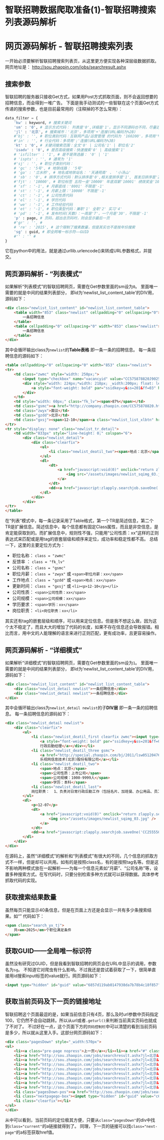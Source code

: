 # 智联招聘数据爬取准备(1)-智联招聘搜索列表源码解析
# 网页源码解析 - 智联招聘搜索列表

一开始必须要解析智联招聘搜索列表页，从这里更方便实现各种深层级数据抓取。
网页地址是：
http://sou.zhaopin.com/jobs/searchresult.ashx
## 搜索参数

智联招聘的服务器只接收Get方式，如果用Post方式抓取页面，则不会返回想要的招聘信息，而会得到一堆广告。
下面是我手动测试的一些智联在这个页面Get方式传递的搜索参数，也是目前最常用的（注释掉的不怎么常用）：

``` Python
data_filter = {
    'kw' : keyword, # 搜索关键词
    'sm' : '0', # 显示方式代码： 列表是'0',详细是'1'。显示不同源码也不同，尽量选列表模式，源码更好解析。
    'jl' : '北京', # 搜索城市：'北京'，多项用'+'连接(URL编码为%2B)
    #'bj' : '', # 职位类别代码：互联网产品/运营管理 的代码为 '160200'，多项用'%3B'连接(URL编码的%)
    #'in' : '', # 行业代码：多项用';'连接(URL编码为%3B)
    'kt' : '0', # 关键词搜索范围：全文'0' | 公司名'1' | 职位名'2'
    'isadv' : '0', # 是否高级搜索：快速搜索'0' | 高级搜索'1'
    # 'isfilter' : '1', # 是不是筛选器： '0' | '1'
    # 'ispts' : '', # 通常为 '1'
    #'sj' : '', # 职位子类别代码：
    # 'gc' : '5号', # 地铁线路： '5号'
    # 'ga' : '立水桥', # 地名或地铁站名： '天通苑南' 、 '小汤山'
    # 'sb' : '0', # 排序方式代码：默认排序是'0',相关度排序是'1', 首发日排序是'2'
    #'fjt' : '10000', # 职位标签 五险一金'10000' 年底双薪'10001' 绩效奖金'10002' 等等
    # 'sf' : '-1', # 月薪底线：'8001' 不限是'-1'
    # 'st' : '-1', # 月薪上限：'10000' 不限是'-1'
    # 'ct' : '-1', # 公司性质代码
    # 'el' : '-1', # 学历代码
    # 'we' : '-1', # 工作经验代码
    # 'et' : '-1', # 职位类型代码：兼职'1' 全职'2' 实习'4'
    # 'pd' : '-1', # 发布时间(天数)：一周是'7'，一个月是'30'，不限是'-1'
    'p' : page, # 页码，超出总页码时，则会显示最后一页
    #'gr' : '', # 
    # 're' : '2015', # 这个限制了搜素数量，但是其实也不是按年份搜索
    'sg' : guid, # 即全网唯一标示符——GUID
    #'' : '' #
}
```

它在python中的用法，就是通过urllib.urlencode()来转成URL参数格式，并提交。
## 网页源码解析 - “列表模式”

如果解析“列表模式”的智联招聘网页，需要在Get参数里面的sm设为`0`。
里面唯一需要的就是中间的结果列表部分，
即id为'newlist_list_content_table'的DIV用，源码如下：

``` html
<div class="newlist_list_content" id="newlist_list_content_table">
    <table width="853" class="newlist" cellpadding="0" cellspacing="0">
        一条招聘信息
    </table>
    <table cellpadding="0" cellspacing="0" width="853" class="newlist">
        一条招聘信息
    </table>
</div>
```

其中会循环输出class为`newlist`的**Table表格**
即一条一条的招聘信息。
每一条招聘信息的源码如下：

``` html
<table cellpadding="0" cellspacing="0" width="853" class="newlist">
<tr>
    <td class="zwmc" style="width: 250px;">
        <input type="checkbox" name="vacancyid" value="CC575878820J90250640000_530_1_03_201__1_" onclick="zlapply.uncheckAll('allvacancyid')" />
        <div style="width: 224px;*width: 218px; _width:200px; float: left">
            <a style="font-weight: bold" par="ssidkey=y&ss=201&ff=03" href="http://jobs.zhaopin.com/575878820250640.htm" target="_blank">会计（<b>数据</b>）</a>
        </div>
    </td>
    <td style="width: 60px;" class="fk_lv"><span>87%</span></td>
    <td class="gsmc"><a href="http://company.zhaopin.com/CC575878820.htm" target="_blank">中海软银投资管理有限公司</a></td>
    <td class="zwyx">面议</td>
    <td class="gzdd">北京</td>
    <td class="gxsj"><span>12-10</span><a class="newlist_list_xlbtn" href="javascript:;"></a></td>
</tr>
<tr style="display: none" class="newlist_tr_detail">
    <td width="833px" style="line-height: 0;" colspan="6">
        <div class="newlist_detail">
            <div class="clearfix">
                <ul>
                    <li class="newlist_deatil_two"><span>地点：北京</span><span>公司性质：民营</span><span>公司规模：100-499人</span><span>经验：5-10年</span><span>学历：大专</span><li class="newlist_deatil_last"> 岗位职责：  1. 熟练使用excel<b>数据</b>统计功能； 2.核对第三方支付平台及技术后台<b>数据</b>并找出差异； 3. 完成与<b>数据</b>部工作衔接，做好<b>数据</b>台账的统计工作； 4．根据资产端和资金端<b>数据</b>完成日汇总报表； 5. 领导交办的其他工作。...</li></li>
                </ul>
                <dl>
                    <dt>
                        <a href="javascript:void(0)" onclick="return zlapply.searchjob.ajaxApplyBrig1('CC575878820J90250640000_530','ssi','_1_03_201__2_')">
                            <img src="/assets/images/newlist_sqimg_03.jpg" />
                        </a>
                    </dt>
                    <dd><a href="javascript:zlapply.searchjob.saveOne('CC575878820J90250640000_530')"><img src="/assets/images/newlist_scimg_06.jpg" /></a></dd>
                </dl>
            </div>
        </div>
</tr>
</table>
```

在“列表”模式中，每一条记录采用了Table格式，第一个TR是简述信息，第二个TR是扩展信息。简述信息中，每个信息都有固定Class属性，而且是非空信息，是肯定能获取到的。而扩展信息中，规则性不强，只能用“公司性质：xx”这样的正则表达式来匹配或是用tag的嵌套层级和顺序来定位，成功率和稳定性都不高。
总结一下，这里的主要定位方式为：
- 职位名称： `class = "zwmc"`  
- 反馈率  ： `class = "fk_lv"`  
- 公司名称： `class = "gsmc"`  
- 职位月薪： `class = "zwyx"` 或 `<span>职位月薪：xx</span>` 
- 工作地点： `class = "gzdd"` 或 `<span>地点：xx</span>`  
- 更新时间： `class = "gxsj"` 或 `<li><p>12-10</p></li>`
- 公司性质： `<span>公司性质：xx</span>`  
- 公司规模： `<span>公司规模：xx</span>`  
- 学历要求： `<span>学历：xx</span>` 
- 岗位职责： `<li>岗位职责：xx</li>`  

其实还有tag的嵌套层级和顺序，可以用来定位信息。但是我不想这么做，因为这个太不稳定了，而且大大的增加了代码的长度，如果不存在信息还会导致报错。相比而言，用中文的人能理解的语言来进行正则匹配，更有成功率，且更容易操作。
## 网页源码解析 - “详细模式”

如果解析“详细模式”的智联招聘网页，需要在Get参数里面的sm设为`1`。
里面唯一需要的就是中间的结果列表部分，
即id为'newlist_list_content_table'的DIV用，源码如下：

``` html
<div class="newlist_list_content" id="newlist_list_content_table">
    <div class="newlist_detail newlist">一条招聘信息</div>
    <div class="newlist_detail newlist">一条招聘信息</div>
</div>
```

其中会循环输出class为`newlist_detail newlist`的子**DIV层**
即一条一条的招聘信息。
每一条招聘信息的源码如下：

``` html
<div class="newlist_detail newlist">
    <div class="clearfix">
        <ul>
            <li class="newlist_deatil_first clearfix zwmc"><input type="checkbox" name="vacancyid" value="CC255550019J90256441000_530_1_03_201__1_" onclick=" zlapply.uncheckAll('allvacancyid') " /><div style="width:300px;float:left">
                <a style="font-weight: bold" par="ssidkey=y&ss=201&ff=03" href="http://jobs.zhaopin.com/255550019256441.htm" target="_blank">
                行政后勤经理</a></div></li>
            <li class="newlist_deatil_three gsmc">
                <a href="http://special.zhaopin.com/bj/2011/lsw05120476/enter.html" target="_blank">
                乐视网信息技术(北京)股份有限公司</a></li>
            <li class="newlist_deatil_two">
                <span>地点：北京</span>
                <span>公司性质：上市公司</span>
                <span>公司规模：1000-9999人</span>
                <span>学历：本科</span>
            <li class="newlist_deatil_last"> 
            岗位职责：  1、负责对日常行政后勤工作（包括名片、加班餐、办公用品、员工离入职、印章、会议室的相关事宜）进行全面的监督控制，发现问题及时予以规范，协助上级领导应对处理突发事件; 2、进行行政后勤各项费用预算，严格管控各项费用的使用情况，节省公司成本，实现效益的最大化; 3、部门员工的招聘与培养和...</li></li>
        </ul>
        <dl>
            <p>12-07</p>
            <dt>
                <a href="javascript:void(0)" onclick="return zlapply.searchjob.ajaxApplyBrig1('CC255550019J90256441000_530', 'ssi' , '_1_03_201__2_' ) ">
                    <img src="/assets/images/newlist_sqimg_03.jpg" />
                </a>
            </dt>
            <dd><a href="javascript:zlapply.searchjob.saveOne('CC255550019J90256441000_530')"><img src="/assets/images/newlist_scimg_06.jpg" /></a></dd>
        </dl>
    </div>
</div>
```

在源码上，虽然“详细模式”的解析和“列表模式”有很大的不同，几个信息的抓取方式不一样，但是却可以共用。如有的是按照class名，有的是按照tag名等。但是这不影响两种模式放在一起解析——为每一个信息元素如“月薪”、“公司名称”等，设置多种搜索方式。在写代码时，只要分别检索多种方式就可以获得数据。具体参考抓取代码的实现。
## 获取搜索结果数量

虽然每页只能显示40条信息，但是在页面上方还是会显示一共有多少条搜索结果。如“”
代码如下：

``` html
<span class="search_yx_tj">
    共<em>2025</em>个职位满足条件
</span>
```
## 获取GUID——全局唯一标识符

虽然没有研究过GUID，但是我看到智联招聘的网页会在URL中显示的调用，参数名为`sg`。
不知道它对爬虫有什么影响。不过我还是尝试着获取了一下，很简单直接用id搜索input标签的value就行。网页源码如下：

``` html
<input type="hidden" id="guid" value="6857d119ab0147938da7b78b4c18f857" />
```
## 获取当前页码及下一页的链接地址

智联招聘这个页面最逗的是，如果当前信息只有4页，那么及时url参数中页码指定100，它仍然不会自动跳转。所以从url或者`.geturl()`来判断当前真实页码也就成了不对了。
不过好在一点，这个页面下方的`页码控制栏`中可以清楚的看到当前页码是多少，所以就从这里入手。这部分网页源码如下：

``` html
<div class="pagesDown" style="_width:570px">
<ul>
    <li><a class="pre-page nopress">上一页</a></li><li><a href="#" class="current" >1</a></li>
    <li><a href="http://sou.zhaopin.com/jobs/searchresult.ashx?jl=北京&kw=助理&sm=0&ga=立水桥&gc=5号线&gr=2&isfilter=1&fl=530&isadv=0&sg=c67ae20d31954238959da7915552c240&p=2">2</a></li>
    <li><a href="http://sou.zhaopin.com/jobs/searchresult.ashx?jl=北京&kw=助理&sm=0&ga=立水桥&gc=5号线&gr=2&isfilter=1&fl=530&isadv=0&sg=c67ae20d31954238959da7915552c240&p=3">3</a></li>
    <li><a href="http://sou.zhaopin.com/jobs/searchresult.ashx?jl=北京&kw=助理&sm=0&ga=立水桥&gc=5号线&gr=2&isfilter=1&fl=530&isadv=0&sg=c67ae20d31954238959da7915552c240&p=4">4</a></li>
    <li><a href="http://sou.zhaopin.com/jobs/searchresult.ashx?jl=北京&kw=助理&sm=0&ga=立水桥&gc=5号线&gr=2&isfilter=1&fl=530&isadv=0&sg=c67ae20d31954238959da7915552c240&p=5">5</a></li>
    <li><a href="http://sou.zhaopin.com/jobs/searchresult.ashx?jl=北京&kw=助理&sm=0&ga=立水桥&gc=5号线&gr=2&isfilter=1&fl=530&isadv=0&sg=c67ae20d31954238959da7915552c240&p=6">6</a></li>
    <li><a href="http://sou.zhaopin.com/jobs/searchresult.ashx?jl=北京&kw=助理&sm=0&ga=立水桥&gc=5号线&gr=2&isfilter=1&fl=530&isadv=0&sg=c67ae20d31954238959da7915552c240&p=7">7</a></li>
    <li><a href="http://sou.zhaopin.com/jobs/searchresult.ashx?jl=北京&kw=助理&sm=0&ga=立水桥&gc=5号线&gr=2&isfilter=1&fl=530&isadv=0&sg=c67ae20d31954238959da7915552c240&p=8">8</a></li>
    <li><a href="http://sou.zhaopin.com/jobs/searchresult.ashx?jl=北京&kw=助理&sm=0&ga=立水桥&gc=5号线&gr=2&isfilter=1&fl=530&isadv=0&sg=c67ae20d31954238959da7915552c240&p=9" class="pagesmore">...</a></li>
    <li class="pagesDown-pos"><a href="http://sou.zhaopin.com/jobs/searchresult.ashx?jl=北京&kw=助理&sm=0&ga=立水桥&gc=5号线&gr=2&isfilter=1&fl=530&isadv=0&sg=c67ae20d31954238959da7915552c240&p=2" class="next-page">下一页</a>
    <li class="nextpagego-box"><input type="hidden" id="guid" value="c67ae20d31954238959da7915552c240" />到       页<input type="text" class="pagesnum" name="goto" id="goto" value="1" onkeyup="zlapply.searchjob.fnCheckInt(this,event)" onchange="zlapply.searchjob.fnCheckInt(this,event)" onkeypress="zlapply.searchjob.enter2Page(this,event,51)"  /><button type="button" class="nextpagego-btn" name="go" onclick="zlapply.searchjob.gotoPage(this.form.goto.value,51,'','c67ae20d31954238959da7915552c240')"></button></li>
    <li class="clearfix"></li>
</ul>
</div>
```

从中可以看到，当前页码的定位极其方便，只要从`class="pagesDown"`的div中找到`class="current"`的a链接就得到了。
同理，下一页的链接可以找`class="next-page"`的a标签获取href值。



